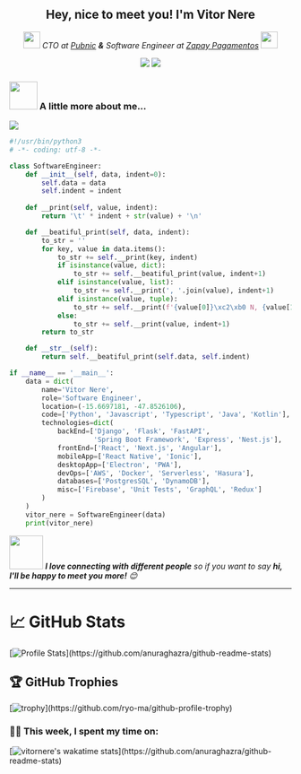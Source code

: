 <h2 align="center">Hey, nice to meet you! I'm Vitor Nere</h2>
<p align="center"><em><img src="https://media.giphy.com/media/WUlplcMpOCEmTGBtBW/giphy.gif" width="30"> CTO at <a href="https://www.linkedin.com/company/pubnic/">Pubnic</a> <b>&</b> Software Engineer at <a href="https://usezapay.com.br/">Zapay Pagamentos</a> <img src="https://media.giphy.com/media/WUlplcMpOCEmTGBtBW/giphy.gif" width="30"></em></p>

<p align="center">
<a href="https://www.linkedin.com/in/vitor-nere/"><img src="https://img.shields.io/badge/linkedin%20-%230077B5.svg?&style=for-the-badge&logo=linkedin&logoColor=white"/></a>
<a href="https://www.instagram.com/nere.swe/"><img src="https://img.shields.io/badge/<nere.swe>%20-%23E4405F.svg?&style=for-the-badge&logo=Instagram&logoColor=white"/></a>
</p>

### <img src="https://media.giphy.com/media/VgCDAzcKvsR6OM0uWg/giphy.gif" width="50"> A little more about me...

<img src="https://media.giphy.com/media/TdNBNvKYuOGxWuUeDm/giphy.gif">

```python
#!/usr/bin/python3
# -*- coding: utf-8 -*-

class SoftwareEngineer:
    def __init__(self, data, indent=0):
        self.data = data
        self.indent = indent
    
    def __print(self, value, indent):
        return '\t' * indent + str(value) + '\n'

    def __beatiful_print(self, data, indent):
        to_str = ''
        for key, value in data.items():
            to_str += self.__print(key, indent)
            if isinstance(value, dict):
                to_str += self.__beatiful_print(value, indent+1)
            elif isinstance(value, list):
                to_str += self.__print(', '.join(value), indent+1)
            elif isinstance(value, tuple):
                to_str += self.__print(f'{value[0]}\xc2\xb0 N, {value[1]}\xc2\xb0 W', indent+1)
            else:
                to_str += self.__print(value, indent+1)
        return to_str

    def __str__(self):
        return self.__beatiful_print(self.data, self.indent)

if __name__ == '__main__':
    data = dict(
        name='Vitor Nere',
        role='Software Engineer',
        location=(-15.6697181, -47.8526106),
        code=['Python', 'Javascript', 'Typescript', 'Java', 'Kotlin'],
        technologies=dict(
            backEnd=['Django', 'Flask', 'FastAPI',
                     'Spring Boot Framework', 'Express', 'Nest.js'],
            frontEnd=['React', 'Next.js', 'Angular'],
            mobileApp=['React Native', 'Ionic'],
            desktopApp=['Electron', 'PWA'],
            devOps=['AWS', 'Docker', 'Serverless', 'Hasura'],
            databases=['PostgresSQL', 'DynamoDB'],
            misc=['Firebase', 'Unit Tests', 'GraphQL', 'Redux']
        )
    )
    vitor_nere = SoftwareEngineer(data)
    print(vitor_nere)
```
<img src="https://media.giphy.com/media/LnQjpWaON8nhr21vNW/giphy.gif" width="60"> <em><b>I love connecting with different people</b> so if you want to say <b>hi, I'll be happy to meet you more!</b> 😊</em>

---
# &#x1f4c8; GitHub Stats

[![Profile Stats](https://github-readme-stats.vercel.app/api?username=vitornere&show_icons=true&include_all_commits=true&count_private=true&theme=tokyonight?)](https://github.com/anuraghazra/github-readme-stats)

## 🏆 GitHub Trophies

[![trophy](https://github-profile-trophy.vercel.app/?username=vitornere&theme=tokyonight&column=7?)](https://github.com/ryo-ma/github-profile-trophy)

### 🧑‍💻  This week, I spent my time on:

[![vitornere's wakatime stats](https://github-readme-stats.vercel.app/api/wakatime?username=vitornere&line_height=27&title_color=6aa6f8&text_color=8a919a&icon_color=6aa6f8&bg_color=0e1116?)](https://github.com/anuraghazra/github-readme-stats)

<!--
**vitornere/vitornere** is a ✨ _special_ ✨ repository because its `README.md` (this file) appears on your GitHub profile.

Here are some ideas to get you started:

- 🔭 I’m currently working on ...
- 🌱 I’m currently learning ...
- 👯 I’m looking to collaborate on ...
- 🤔 I’m looking for help with ...
- 💬 Ask me about ...
- 📫 How to reach me: ...
- 😄 Pronouns: ...
- ⚡ Fun fact: ...
-->
